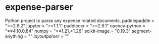# expense-parser
Python project to parse any expense related documents. 
paddlepaddle = "==2.6.2"
jupyter = "==1.1.1"
paddleocr = "==2.9.1"
opencv-python = "==4.10.0.84"
numpy = ">=1.21,<1.26"
scikit-image = "0.19.3"
segment-anything = "*"
layoutparser = "*"